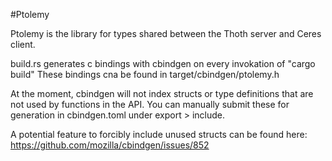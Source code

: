 #Ptolemy

Ptolemy is the library for types shared between the 
Thoth server and Ceres client.

build.rs generates c bindings with cbindgen on every invokation of "cargo build"
These bindings cna be found in target/cbindgen/ptolemy.h


At the moment, cbindgen will not index structs or type definitions that are not
used by functions in the API. You can manually submit these for generation
in cbindgen.toml under export > include.

A potential feature to forcibly include unused structs can be found here: https://github.com/mozilla/cbindgen/issues/852